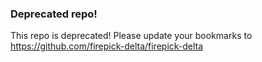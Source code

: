 ### Deprecated repo!

This repo is deprecated!  Please update your bookmarks to https://github.com/firepick-delta/firepick-delta
